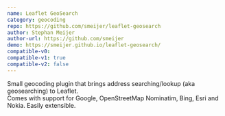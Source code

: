 ```yaml
---
name: Leaflet GeoSearch
category: geocoding
repo: https://github.com/smeijer/leaflet-geosearch
author: Stephan Meijer
author-url: https://github.com/smeijer
demo: https://smeijer.github.io/leaflet-geosearch/
compatible-v0:
compatible-v1: true
compatible-v2: false
---
```


Small geocoding plugin that brings address searching/lookup (aka geosearching) to Leaflet.<br>			Comes with support for Google, OpenStreetMap Nominatim, Bing, Esri and Nokia. Easily extensible.
